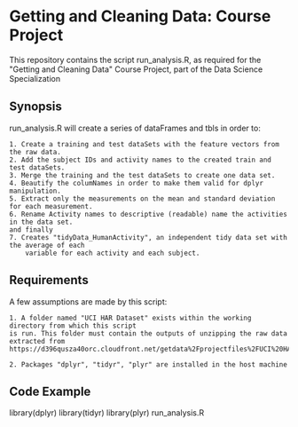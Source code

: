# Getting and Cleaning Data: Course Project
This repository contains the script run_analysis.R, as required for the "Getting and Cleaning Data" 
Course Project, part of the Data Science Specialization

## Synopsis

run_analysis.R will create a series of dataFrames and tbls in order to:

	1. Create a training and test dataSets with the feature vectors from the raw data.
	2. Add the subject IDs and activity names to the created train and test dataSets.
	3. Merge the training and the test dataSets to create one data set.
	4. Beautify the columNames in order to make them valid for dplyr manipulation.
    5. Extract only the measurements on the mean and standard deviation for each measurement. 
    6. Rename Activity names to descriptive (readable) name the activities in the data set.
    and finally
    7. Creates "tidyData_HumanActivity", an independent tidy data set with the average of each 
		variable for each activity and each subject.

## Requirements

A few assumptions are made by this script:

	1. A folder named "UCI HAR Dataset" exists within the working directory from which this script 
	is run. This folder must contain the outputs of unzipping the raw data extracted from 
	https://d396qusza40orc.cloudfront.net/getdata%2Fprojectfiles%2FUCI%20HAR%20Dataset.zip
	
	2. Packages "dplyr", "tidyr", "plyr" are installed in the host machine

## Code Example

library(dplyr)
library(tidyr)
library(plyr)
run_analysis.R



